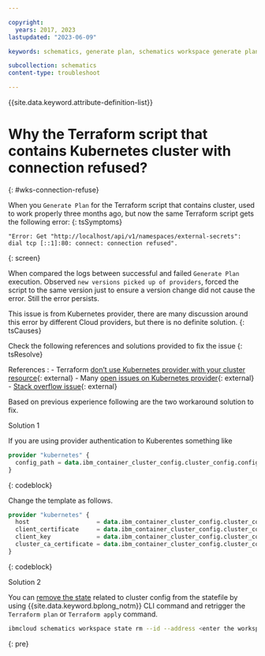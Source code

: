 ```yaml
---

copyright:
  years: 2017, 2023
lastupdated: "2023-06-09"

keywords: schematics, generate plan, schematics workspace generate plan

subcollection: schematics
content-type: troubleshoot

---
```


{{site.data.keyword.attribute-definition-list}}


# Why the Terraform script that contains Kubernetes cluster with connection refused?
{: #wks-connection-refuse}

When you `Generate Plan` for the Terraform script that contains cluster, used to work properly three months ago, but now the same Terraform script gets the following error:
{: tsSymptoms}

```text
"Error: Get "http://localhost/api/v1/namespaces/external-secrets": 
dial tcp [::1]:80: connect: connection refused".
```
{: screen}

When compared the logs between successful and failed `Generate Plan` execution. Observed `new versions picked up of providers`, forced the script to the same version just to ensure a version change did not cause the error. Still the error persists.

This issue is from Kubernetes provider, there are many discussion around this error by different Cloud providers, but there is no definite solution.
{: tsCauses}

Check the following references and solutions provided to fix the issue
{: tsResolve}

References
:   - Terraform [don’t use Kubernetes provider with your cluster resource](https://itnext.io/terraform-dont-use-kubernetes-provider-with-your-cluster-resource-d8ec5319d14a){: external}
    - Many [open issues on Kubernetes provider](https://github.com/hashicorp/terraform-provider-kubernetes/issues?q=is%3Aissue+is%3Aopen+http%3A%2F%2Flocalhost%2Fapi%2F){: external}
    - [Stack overflow issue](https://stackoverflow.com/questions/70962800/error-post-http-localhost-api-v1-namespaces-kube-system-configmaps-dial-tc){: external}

Based on previous experience following are the two workaround solution to fix.

Solution 1

If you are using provider authentication to Kuberentes something like

```terraform
provider "kubernetes" {
  config_path = data.ibm_container_cluster_config.cluster_config.config_file_path
}
```
{: codeblock}

Change the template as follows.

```terraform
provider "kubernetes" {
  host                   = data.ibm_container_cluster_config.cluster_config.host
  client_certificate     = data.ibm_container_cluster_config.cluster_config.admin_certificate
  client_key             = data.ibm_container_cluster_config.cluster_config.admin_key
  cluster_ca_certificate = data.ibm_container_cluster_config.cluster_config.ca_certificate
}
```
{: codeblock}

Solution 2

You can [remove the state](/docs/schematics?topic=schematics-schematics-cli-reference#schematics-wks_staterm) related to cluster config from the statefile by using {{site.data.keyword.bplong_notm}} CLI command and retrigger the `Terraform plan` or `Terraform apply` command.

```sh
ibmcloud schematics workspace state rm --id --address <enter the workspace ID and the address of the resource to mark as taint>
```
{: pre}
